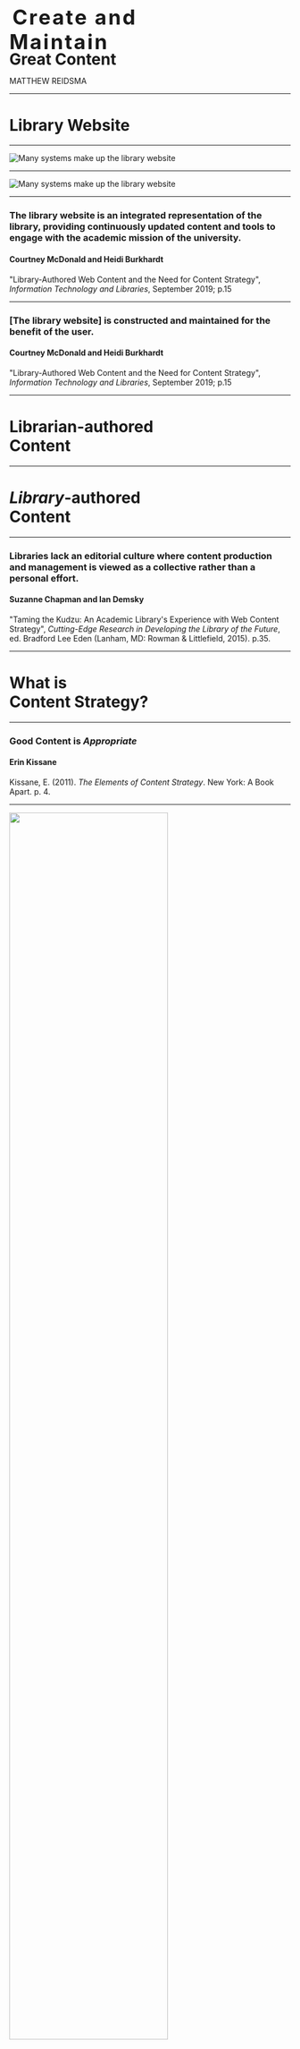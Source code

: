
# <span class="raleway" style="font-size:1.3em;letter-spacing:.08em;margin-left:.15em;">Create and<br /> Maintain</span><br /><span class="blue" style="font-size: 1em; line-height:.7em;">Great Content</span>

<p style="text-transform:uppercase;">Matthew Reidsma</p>

-----

<h1>Library <span class="blue">Website</span></h1>

-----

![Many systems make up the library website](img/libwebsite1.png)

-----

![Many systems make up the library website](img/libwebsite2.png)

-----


### The library website is an integrated representation of the library, providing continuously updated content and tools to engage with the academic mission of the university.

#### Courtney McDonald and Heidi Burkhardt 

"Library-Authored Web Content and the Need for Content Strategy", <em>Information Technology and Libraries</em>, September 2019; p.15


-----

### [The library website] is constructed and maintained for the benefit of the user.

#### Courtney McDonald and Heidi Burkhardt 

"Library-Authored Web Content and the Need for Content Strategy", <em>Information Technology and Libraries</em>, September 2019; p.15


-----

<h1>Librarian-authored<br /><span class="blue">Content</span></h1>

-----

<h1><em>Library</em>-authored<br /><span class="blue">Content</span></h1>

-----

### Libraries lack an editorial culture where content production and management is viewed as a collective rather than a personal effort.

#### Suzanne Chapman and Ian Demsky

"Taming the Kudzu: An Academic Library's Experience with Web Content Strategy", <em>Cutting-Edge Research in Developing the Library of the Future</em>, ed. Bradford Lee Eden (Lanham, MD: Rowman & Littlefield, 2015). p.35.

-----

<h1>What is<br /><span class="blue">Content Strategy?</span></h1>

-----

<!-- .slide: data-background-image="img/kissane.jpg" -->

### Good Content is <em>Appropriate</em>

#### Erin Kissane

Kissane, E. (2011). *The Elements of Content Strategy*. New York: A Book Apart. p. 4.

-----


<img src="img/appropriate.jpg" al="Good content helps users achieve their goals" style="width:75%;" />

-----

<!-- .slide: data-background-image="img/kissane.jpg" -->

### Good Content is <em>Useful</em>

#### Erin Kissane

Kissane, E. (2011). *The Elements of Content Strategy*. New York: A Book Apart. p. 7.

-----

<img src="img/useful1.png" al="LibGuides Stats" style="width:75%;" />


-----

<img src="img/useful2.png" al="LibGuides Stats" style="width:75%;" />

-----


<!-- .slide: data-background-image="img/kissane.jpg" -->

### Good Content is <em>User-Centered</em>

#### Erin Kissane

Kissane, E. (2011). *The Elements of Content Strategy*. New York: A Book Apart. p. 8.

-----
<img src="img/silos.png" al="Our Silos are Showing" style="width:75%;" />

Erin White, VCU Libraries.

-----

<!-- .slide: data-background-image="img/kissane.jpg" -->

### Good Content is <em>Clear</em>

#### Erin Kissane

Kissane, E. (2011). *The Elements of Content Strategy*. New York: A Book Apart. p. 9.

-----

<img src="img/writing.png" al="Good interface design is writing clearly" style="width:75%;" />


-----

<!-- .slide: data-background-image="img/kissane.jpg" -->

### Good Content is <em>Consistent</em>

#### Erin Kissane

Kissane, E. (2011). *The Elements of Content Strategy*. New York: A Book Apart. p. 10.

-----

<img src="img/consistent.png" al="Libraries like everything" style="width:75%;" />

[Univeristy Libraries Design System](https://libguides.gvsu.edu/content/wordlist)

-----

<!-- .slide: data-background-image="img/kissane.jpg" -->

### Good Content is <em>Concise</em>

#### Erin Kissane

Kissane, E. (2011). *The Elements of Content Strategy*. New York: A Book Apart. p. 11.


-----

<img src="img/librarydesign.png" al="Libraries like everything" style="width:75%;" />

[E. Bell](https://twitter.com/#!/ebellempire/status/172355190232592384)

-----

<img src="img/ebooks.png.jpg" al="Libraries like everything" style="width:75%;" />


-----


<!-- .slide: data-background-image="img/kissane.jpg" -->

### Good Content is <em>Supported</em>

#### Erin Kissane

Kissane, E. (2011). *The Elements of Content Strategy*. New York: A Book Apart. p. 12.

-----

<img src="img/planmanageassess.png" al="Good interface design is writing clearly" style="width:75%;" />

[Univeristy Libraries Style Guide](https://libguides.gvsu.edu/guidingprinciples/planmanageassess)


-----

## Managing Content

1. Is it still relevant?

-----

## Managing Content

1. <span class="blue">Is it still relevant?</span>
2. Is it still accurate?

-----

<img src="img/oops1.png" al="Libraries like everything" style="width:75%;" />


-----

<img src="img/oops2.png" al="Libraries like everything" style="width:75%;" />


-----

## Managing Content

1. <span class="blue">Is it still relevant?</span>
2. <span class="blue">Is it still accurate?</span>
3. Do the links work?

-----

-----

## Managing Content

1. <span class="blue">Is it still relevant?</span>
2. <span class="blue">Is it still accurate?</span>
3. <span class="blue">Do the links work?</span>
4. What is the goal? What does "success" look like?

-----

## Managing Content

1. <span class="blue">Is it still relevant?</span>
2. <span class="blue">Is it still accurate?</span>
3. <span class="blue">Do the links work?</span>
4. <span class="blue">What is the goal? What does "success" look like?</span>
5. If not meeting goals, how to improve?

-----

<img src="img/silktide.png" alt="Hemingway App" style="width:75%;" />

[Silktide](https://silktide.com)

-----

<img src="img/hemingwayapp.png" alt="Hemingway App" style="width:75%;" />

[Hemingway App](https://hemingwayapp.com)


-----

<img src="img/readability-score.png" alt="Hemingway App" style="width:75%;" />

[Readability Score](https://readability-score.com)

-----

<img src="img/assessment.png" al="Good interface design is writing clearly" style="width:75%;" />

[Univeristy Libraries Style Guide](https://libguides.gvsu.edu/guidingprinciples/planmanageassess)


-----

<img src="img/useful3.png" alt="Hemingway App" style="width:75%;" />

Comprehension Tests


-----

* UL Style Guide: [https://gvsu.edu/library/styleguide](https://gvsu.edu/library/styleguide)
* Content Strategy Checklist: [https://alistapart.com/article/a-checklist-for-content-work/](https://alistapart.com/article/a-checklist-for-content-work/)

-----

# <span style="display:inline;font-family:Raleway;font-weight:100;">Thank</span><span class="blue">You</span> 










